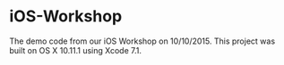 # iOS-Workshop
The demo code from our iOS Workshop on 10/10/2015.
This project was built on OS X 10.11.1 using Xcode 7.1.

